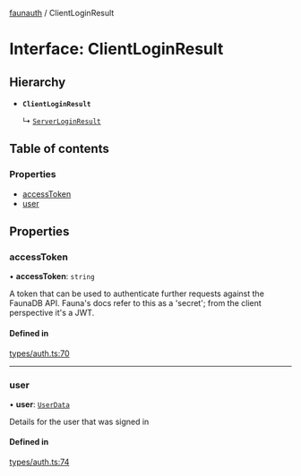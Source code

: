 [faunauth](../index.md) / ClientLoginResult

# Interface: ClientLoginResult

## Hierarchy

- **`ClientLoginResult`**

  ↳ [`ServerLoginResult`](ServerLoginResult.md)

## Table of contents

### Properties

- [accessToken](ClientLoginResult.md#accesstoken)
- [user](ClientLoginResult.md#user)

## Properties

### accessToken

• **accessToken**: `string`

A token that can be used to authenticate further requests against the FaunaDB API. Fauna's
docs refer to this as a 'secret'; from the client perspective it's a JWT.

#### Defined in

[types/auth.ts:70](https://github.com/alexnitta/faunauth/blob/5c30082/src/types/auth.ts#L70)

___

### user

• **user**: [`UserData`](UserData.md)

Details for the user that was signed in

#### Defined in

[types/auth.ts:74](https://github.com/alexnitta/faunauth/blob/5c30082/src/types/auth.ts#L74)
